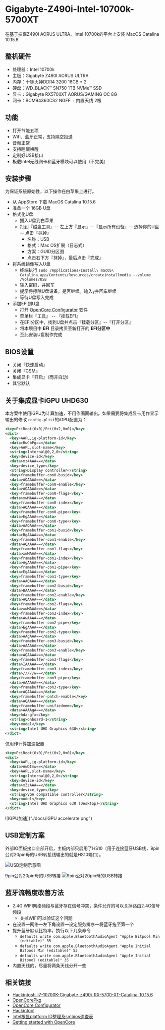 # Gigabyte-Z490i-Intel-10700k-5700XT

在基于技嘉Z490I AORUS ULTRA、Intel 10700k的平台上安装 MacOS Catalina 10.15.6

## 整机硬件

- 处理器：Intel 10700k
- 主板：Gigabyte Z490I AORUS ULTRA
- 内存：十铨火神DDR4 3200 16GB * 2
- 硬盘：WD_BLACK™ SN750 1TB NVMe™ SSD
- 显卡：Gigabyte RX5700XT AORUS/GAMING OC 8G
- 网卡：BCM94360CS2 NGFF + 内置天线 2根

## 功能

- 打开节能五项
- Wifi、蓝牙正常，支持隔空投送
- 音频正常
- 支持睡眠唤醒
- 定制好USB接口
- 板载Intel无线网卡和蓝牙模块可以使用（不完美）

## 安装步骤

为保证系统原始性，以下操作在白苹果上进行。

- 从 AppStore 下载 MacOS Catalina 10.15.6
- 准备一个 16GB U盘
- 格式化U盘
  - 插入U盘到白苹果
  - 打到『磁盘工具』-- 左上方『显示』--『显示所有设备』-- 选择你的U盘 -- 点击『抹掉』
    - 名称：USB
    - 格式：Mac OS扩展（日志式）
    - 方案：GUID分区图
    - 点击右下方『抹掉』，最后点击『完成』
- 将系统镜像写入U盘
  - 终端执行 `sudo /Applications/Install\ macOS\ Catalina.app/Contents/Resources/createinstallmedia --volume /Volumes/USB`
  - 输入密码，并回车
  - 提示将擦除U盘设备，是否继续。输入`y`并回车继续
  - 等待U盘写入完成
- 添加EFI到U盘
  - 打开 [OpenCore Configurator](https://mackie100projects.altervista.org/) 软件
  - 菜单栏『工具』 -- 『挂载EFI』
  - 在EFI分区中，找到U盘并点击『挂载分区』--『打开分区』
  - 将本项目中 **EFI** 目录拷贝至新打开的 **EFI分区中**
  - 至此安装U盘制作完成

## BIOS设置

- 关闭『快速启动』
- 关闭『CSM』
- 集成显卡『开启』（而非自动）
- 其它默认 

## 关于集成显卡iGPU UHD630

本方案中使用iGPU为计算加速，不用作画面输出。如果需要将集成显卡用作显示输出的修改 `config.plist`的iGPU配置为：

```xml
<key>PciRoot(0x0)/Pci(0x2,0x0)</key>
<dict>
  <key>AAPL,ig-platform-id</key>
  <data>BwCbPg==</data>
  <key>AAPL,slot-name</key>
  <string>Internal@0,2,0</string>
  <key>device-id</key>
  <data>mz4AAA==</data>
  <key>device_type</key>
  <string>Display controller</string>
  <key>framebuffer-con0-busid</key>
  <data>AQAAAA==</data>
  <key>framebuffer-con0-enable</key>
  <data>AQAAAA==</data>
  <key>framebuffer-con0-flags</key>
  <data>xwMAAA==</data>
  <key>framebuffer-con0-index</key>
  <data>AQAAAA==</data>
  <key>framebuffer-con0-pipe</key>
  <data>EgAAAA==</data>
  <key>framebuffer-con0-type</key>
  <data>AAQAAA==</data>
  <key>framebuffer-con1-busid</key>
  <data>BgAAAA==</data>
  <key>framebuffer-con1-enable</key>
  <data>AQAAAA==</data>
  <key>framebuffer-con1-flags</key>
  <data>xwMAAA==</data>
  <key>framebuffer-con1-index</key>
  <data>AgAAAA==</data>
  <key>framebuffer-con1-pipe</key>
  <data>EgAAAA==</data>
  <key>framebuffer-con1-type</key>
  <data>AAQAAA==</data>
  <key>framebuffer-con2-busid</key>
  <data>BAAAAA==</data>
  <key>framebuffer-con2-enable</key>
  <data>AQAAAA==</data>
  <key>framebuffer-con2-flags</key>
  <data>xwMAAA==</data>
  <key>framebuffer-con2-index</key>
  <data>AwAAAA==</data>
  <key>framebuffer-con2-pipe</key>
  <data>EgAAAA==</data>
  <key>framebuffer-con2-type</key>
  <data>AAgAAA==</data>
  <key>framebuffer-con3-busid</key>
  <data>AAAAAA==</data>
  <key>framebuffer-con3-enable</key>
  <data>AQAAAA==</data>
  <key>framebuffer-con3-flags</key>
  <data>IAAAAA==</data>
  <key>framebuffer-con3-index</key>
  <data>/////w==</data>
  <key>framebuffer-con3-pipe</key>
  <data>AAAAAA==</data>
  <key>framebuffer-con3-type</key>
  <data>AQAAAA==</data>
  <key>framebuffer-patch-enable</key>
  <data>AQAAAA==</data>
  <key>framebuffer-unifiedmem</key>
  <data>AAAAgA==</data>
  <key>hda-gfx</key>
  <string>onboard-1</string>
  <key>model</key>
  <string>Intel UHD Graphics 630</string>
</dict>
```

仅用作计算加速配置

```xml
<key>PciRoot(0x0)/Pci(0x2,0x0)</key>
<dict>
  <key>AAPL,ig-platform-id</key>
  <data>AwDImw==</data>
  <key>AAPL,slot-name</key>
  <string>Internal@0,2,0</string>
  <key>device-id</key>
  <data>xZsAAA==</data>
  <key>device_type</key>
  <string>VGA compatible controller</string>
  <key>model</key>
  <string>Intel UHD Graphics 630 (Desktop)</string>
</dict>
```

![IGPU加速]("./docs/IGPU accelerate.png")

## USB定制方案

外部IO面板接口全部开启，主板内部只启用了HS10（用于连接蓝牙USB线，9pin公对20pin母的USB转接线输出的就是HS10端口）。

![USB定制示意图](./docs/Z490I.png)

9pin公对20pin母的USB转接
![9pin公对20pin母的USB转接](./docs/USB.png)

## 蓝牙流畅度改善方法

- 2.4G WIFI网络频段与蓝牙存在信号冲突，条件允许的可以关掉路由2.4G信号频段
  - 关掉WIFI可以验证这个问题
- 在设置—网络—左下角设置—设定服务排序—将蓝牙拖至第一个
- 提升蓝牙默认比特率，执行以下几条命令
  - `defaults write com.apple.BluetoothAudioAgent "Apple Bitpool Min (editable)" 35`
  - `defaults write com.apple.BluetoothAudioAgent "Apple Initial Bitpool Min (editable)" 53`
  - `defaults write com.apple.BluetoothAudioAgent "Apple Initial Bitpool (editable)" 35`
- 内置天线的，尽量将两条天线分开一些

## 相关链接

- [Hackintosh-i7-10700K-Gigabyte-z490i-RX-5700-XT-Catalina-10.15.6](https://github.com/itendtostare/Hackintosh-i7-10700K-Gigabyte-z490i-RX-5700-XT-Catalina-10.15.6)
- [OpenCorePkg](https://github.com/acidanthera/OpenCorePkg)
- [OpenCore Configurator](https://mackie100projects.altervista.org/)
- [Hackintool](https://github.com/headkaze/Hackintool)
- [Intel核显platform ID整理及smbios速查表](https://blog.daliansky.net/Intel-core-display-platformID-finishing.html)
- [Getting started with OpenCore](https://dortania.github.io/OpenCore-Install-Guide/prerequisites.html)